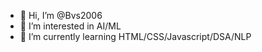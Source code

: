 - 👋 Hi, I’m @Bvs2006
- 👀 I’m interested in AI/ML
- 🌱 I’m currently learning HTML/CSS/Javascript/DSA/NLP

